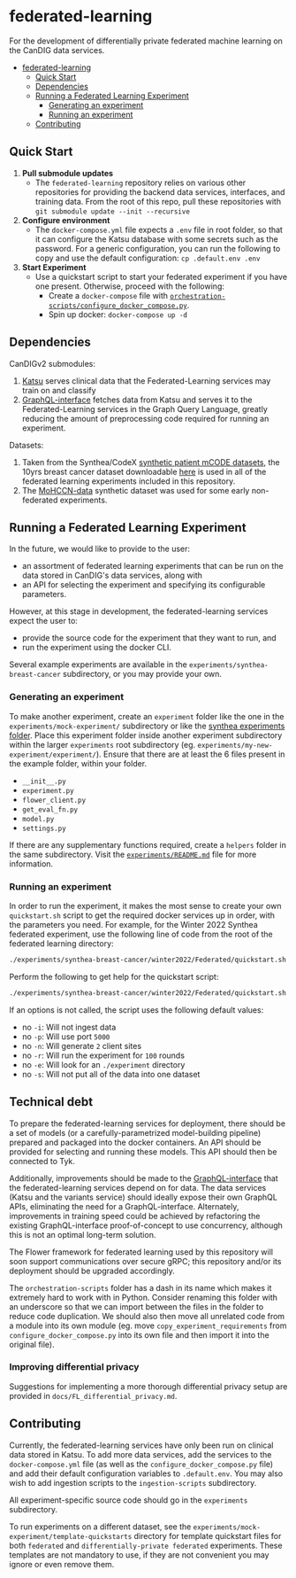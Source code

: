# federated-learning
For the development of differentially private federated machine learning on the CanDIG data services.

<!-- @import "[TOC]" {cmd="toc" depthFrom=1 depthTo=6 orderedList=false} -->

<!-- code_chunk_output -->

- [federated-learning](#federated-learning)
  - [Quick Start](#quick-start)
  - [Dependencies](#dependencies)
  - [Running a Federated Learning Experiment](#running-a-federated-learning-experiment)
    - [Generating an experiment](#generating-an-experiment)
    - [Running an experiment](#running-an-experiment)
  - [Contributing](#contributing)

<!-- /code_chunk_output -->

## Quick Start

1. **Pull submodule updates**
    - The `federated-learning` repository relies on various other repositories for providing the backend data services, interfaces, and training data. From the root of this repo, pull these repositories with `git submodule update --init --recursive`
2. **Configure environment**
    - The `docker-compose.yml` file expects a `.env` file in root folder, so that it can configure the Katsu database with some secrets such as the password. For a generic configuration, you can run the following to copy and use the default configuration: `cp .default.env .env`
3. **Start Experiment**
    - Use a quickstart script to start your federated experiment if you have one present. Otherwise, proceed with the following:
        - Create a `docker-compose` file with [`orchestration-scripts/configure_docker_compose.py`](orchestration-scripts/configure_docker_compose.py).
        - Spin up docker: `docker-compose up -d`

## Dependencies

CanDIGv2 submodules:
1. [Katsu](https://github.com/CanDIG/katsu/) serves clinical data that the Federated-Learning services may train on and classify
2. [GraphQL-interface](https://github.com/CanDIG/GraphQL-interface) fetches data from Katsu and serves it to the Federated-Learning services in the Graph Query Language, greatly reducing the amount of preprocessing code required for running an experiment.

Datasets:
1. Taken from the Synthea/CodeX [synthetic patient mCODE datasets](https://confluence.hl7.org/display/COD/mCODE+Test+Data), the 10yrs breast cancer dataset downloadable [here](http://hdx.mitre.org/downloads/mcode/mcode1_0_10yrs.zip) is used in all of the federated learning experiments included in this repository.
2. The [MoHCCN-data](https://github.com/CanDIG/mohccn-data) synthetic dataset was used for some early non-federated experiments.

## Running a Federated Learning Experiment

In the future, we would like to provide to the user:
- an assortment of federated learning experiments that can be run on the data stored in CanDIG's data services, along with
- an API for selecting the experiment and specifying its configurable parameters.

However, at this stage in development, the federated-learning services expect the user to:
- provide the source code for the experiment that they want to run, and
- run the experiment using the docker CLI.

Several example experiments are available in the `experiments/synthea-breast-cancer` subdirectory, or you may provide your own.

### Generating an experiment

To make another experiment, create an `experiment` folder like the one in the `experiments/mock-experiment/` subdirectory or like the [synthea experiments folder](https://github.com/CanDIG/federated-learning/tree/DIG-807-Injected-Experiments/experiments/mock-experiment). Place this experiment folder inside another experiment subdirectory within the larger `experiments` root subdirectory (eg. `experiments/my-new-experiment/experiment/`). 
Ensure that there are at least the 6 files present in the example folder, within your folder.
- `__init__.py`
- `experiment.py`
- `flower_client.py`
- `get_eval_fn.py`
- `model.py`
- `settings.py`

If there are any supplementary functions required, create a `helpers` folder in the same subdirectory. Visit the [`experiments/README.md`](experiments/README.md) file for more information.

### Running an experiment

In order to run the experiment, it makes the most sense to create your own `quickstart.sh` script to get the required docker services up in order, with the parameters you need. For example, for the Winter 2022 Synthea federated experiment, use the following line of code from the root of the federated learning directory:

```bash
./experiments/synthea-breast-cancer/winter2022/Federated/quickstart.sh -i <INGEST-PATH> -p <PORT> -n <SITES> -r <ROUNDS> -e <PATH-TO-EXPERIMENTS-DIRECTORY>
```

Perform the following to get help for the quickstart script:

```bash
./experiments/synthea-breast-cancer/winter2022/Federated/quickstart.sh -h
```

If an options is not called, the script uses the following default values:
- no `-i`: Will not ingest data
- no `-p`: Will use port `5000`
- no `-n`: Will generate `2` client sites
- no `-r`: Will run the experiment for `100` rounds
- no `-e`: Will look for an `./experiment` directory
- no `-s`: Will not put all of the data into one dataset

## Technical debt

To prepare the federated-learning services for deployment, there should be a set of models (or a carefully-parametrized model-building pipeline) prepared and packaged into the docker containers. An API should be provided for selecting and running these models. This API should then be connected to Tyk.

Additionally, improvements should be made to the [GraphQL-interface](https://github.com/CanDIG/GraphQL-interface) that the federated-learning services depend on for data. The data services (Katsu and the variants service) should ideally expose their own GraphQL APIs, eliminating the need for a GraphQL-interface. Alternately, improvements in training speed could be achieved by refactoring the existing GraphQL-interface proof-of-concept to use concurrency, although this is not an optimal long-term solution.

The Flower framework for federated learning used by this repository will soon support communications over secure gRPC; this repository and/or its deployment should be upgraded accordingly.

The `orchestration-scripts` folder has a dash in its name which makes it extremely hard to work with in Python. Consider renaming this folder with an underscore so that we can import between the files in the folder to reduce code duplication. We should also then move all unrelated code from a module into its own module (eg. move `copy_experiment_requirements` from `configure_docker_compose.py` into its own file and then import it into the original file).

### Improving differential privacy

Suggestions for implementing a more thorough differential privacy setup are provided in `docs/FL_differential_privacy.md`.

## Contributing

Currently, the federated-learning services have only been run on clinical data stored in Katsu. To add more data services, add the services to the `docker-compose.yml` file (as well as the `configure_docker_compose.py` file) and add their default configuration variables to `.default.env`. You may also wish to add ingestion scripts to the `ingestion-scripts` subdirectory.

All experiment-specific source code should go in the `experiments` subdirectory.

To run experiments on a different dataset, see the `experiments/mock-experiment/template-quickstarts` directory for template quickstart files for both `federated` and `differentially-private federated` experiments. These templates are not mandatory to use, if they are not convenient you may ignore or even remove them.